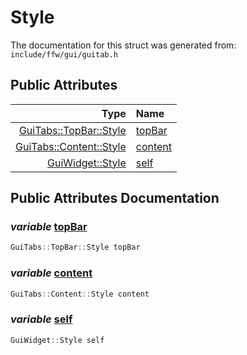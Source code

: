Style
===================================


The documentation for this struct was generated from: `include/ffw/gui/guitab.h`



## Public Attributes

| Type | Name |
| -------: | :------- |
|  [GuiTabs::TopBar::Style](ffw_GuiTabs_TopBar_Style.html) | [topBar](#976c6325) |
|  [GuiTabs::Content::Style](ffw_GuiTabs_Content_Style.html) | [content](#14d8d92e) |
|  [GuiWidget::Style](ffw_GuiWidget_Style.html) | [self](#e971f01b) |


## Public Attributes Documentation

### _variable_ <a id="976c6325" href="#976c6325">topBar</a>

```cpp
GuiTabs::TopBar::Style topBar
```



### _variable_ <a id="14d8d92e" href="#14d8d92e">content</a>

```cpp
GuiTabs::Content::Style content
```



### _variable_ <a id="e971f01b" href="#e971f01b">self</a>

```cpp
GuiWidget::Style self
```





